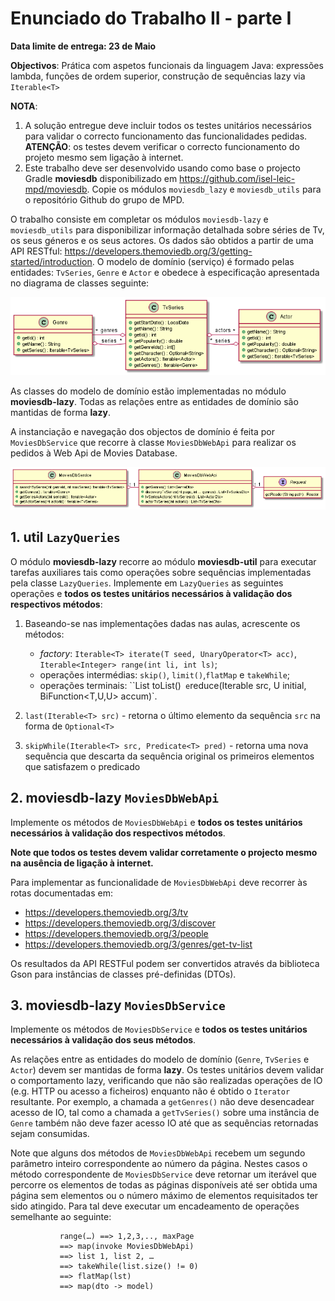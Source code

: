 # Enunciado do Trabalho II - parte I

**Data limite de entrega: 23 de Maio**

**Objectivos**: Prática com aspetos funcionais da linguagem Java: expressões lambda,
funções de ordem superior, construção de sequências lazy via `Iterable<T>`

**NOTA**: 
1.  A solução entregue deve incluir todos os testes unitários necessários para
    validar o correcto funcionamento das funcionalidades pedidas. 
    **ATENÇÃO**: os testes devem verificar o correcto funcionamento do projeto mesmo sem
    ligação à internet.
2.  Este trabalho deve ser desenvolvido usando como base o projecto Gradle
    **moviesdb** disponibilizado em https://github.com/isel-leic-mpd/moviesdb.
    Copie os módulos `moviesdb_lazy` e `moviesdb_utils` para o repositório Github do grupo de MPD.


O trabalho consiste em completar os módulos `moviesdb-lazy` e `moviesdb_utils` para disponibilizar informação detalhada
sobre séries de Tv, os seus géneros e os seus actores. 
Os dados são obtidos a partir de uma API RESTful:
https://developers.themoviedb.org/3/getting-started/introduction.
O modelo de domínio (serviço) é formado pelas entidades: `TvSeries`, `Genre` e `Actor` e obedece à
especificação apresentada no diagrama de classes seguinte:

<img src="assets/model.png" width="800px"/> 

As classes do modelo de domínio estão implementadas no módulo **moviesdb-lazy**.
Todas as relações entre as entidades de domínio são mantidas de forma **lazy**.

A instanciação e navegação dos objectos de domínio é feita por
`MoviesDbService` que recorre à classe `MoviesDbWebApi` para realizar os pedidos à
Web Api de Movies Database.
 
<img src="assets/moviesdb.png" width="800px"/> 

## 1. **util** `LazyQueries`

O módulo **moviesdb-lazy**  recorre ao módulo **moviesdb-util** para executar tarefas
auxiliares tais como operações sobre sequências implementadas pela classe
`LazyQueries`.
Implemente em `LazyQueries` as seguintes operações e **todos os testes unitários
necessários à validação dos respectivos métodos**:

1. Baseando-se nas implementações dadas nas aulas, acrescente os métodos:
   * _factory_: `Iterable<T> iterate(T seed, UnaryOperator<T> acc)`, `Iterable<Integer> range(int li, int ls)`;
   * operações intermédias:   `skip()`, `limit()`,`flatMap` e `takeWhile`;
   * operações terminais: ``List<T> toList()`  e `reduce(Iterable<T> src, U initial, BiFunction<T,U,U> accum)`.
 
3. `last(Iterable<T> src)` - retorna o último elemento da sequência `src` na forma de `Optional<T>`
4. `skipWhile(Iterable<T> src, Predicate<T> pred)` - retorna uma nova sequência que descarta da sequência original os primeiros
    elementos que satisfazem o predicado
 


## 2. **moviesdb-lazy** `MoviesDbWebApi`

Implemente os métodos de `MoviesDbWebApi` e **todos os testes unitários
necessários à validação dos respectivos métodos**.

**Note que todos os testes devem validar corretamente o projecto mesmo
na ausência de ligação  à internet.**

Para implementar as funcionalidade de `MoviesDbWebApi` deve recorrer às rotas documentadas em:
  * https://developers.themoviedb.org/3/tv
  * https://developers.themoviedb.org/3/discover
  * https://developers.themoviedb.org/3/people
  * https://developers.themoviedb.org/3/genres/get-tv-list

Os resultados da API RESTFul podem ser convertidos através da biblioteca Gson
para instâncias de classes pré-definidas (DTOs).


## 3. **moviesdb-lazy** `MoviesDbService`

Implemente os métodos de `MoviesDbService` e **todos os testes unitários
necessários à validação dos seus métodos**.

As relações entre as entidades do modelo de domínio (`Genre`, `TvSeries` e `Actor`)
devem ser mantidas de forma **lazy**.
Os testes unitários devem validar o comportamento lazy, verificando que não são realizadas
operações de IO (e.g. HTTP ou acesso a ficheiros) enquanto não é obtido o `Iterator` resultante.
Por exemplo, a chamada a `getGenres()` não deve desencadear acesso de IO, tal como a chamada 
a `getTvSeries()` sobre uma instância de `Genre` também não deve fazer acesso IO até que as sequências
retornadas sejam consumidas.

Note que alguns dos métodos de `MoviesDbWebApi` recebem um segundo parâmetro
inteiro correspondente ao número da página.
Nestes casos o método correspondente de `MoviesDbService` deve retornar um iterável
que percorre os elementos de todas as páginas disponíveis até ser obtida uma
página sem elementos ou o número máximo de elementos requisitados ter sido atingido.
Para tal deve executar um encadeamento de operações semelhante ao seguinte:

```
		   range(…) ==> 1,2,3,.., maxPage 
           ==> map(invoke MoviesDbWebApi) 
           ==> list 1, list 2, … 
           ==> takeWhile(list.size() != 0) 
           ==> flatMap(lst) 
           ==> map(dto -> model)
```
